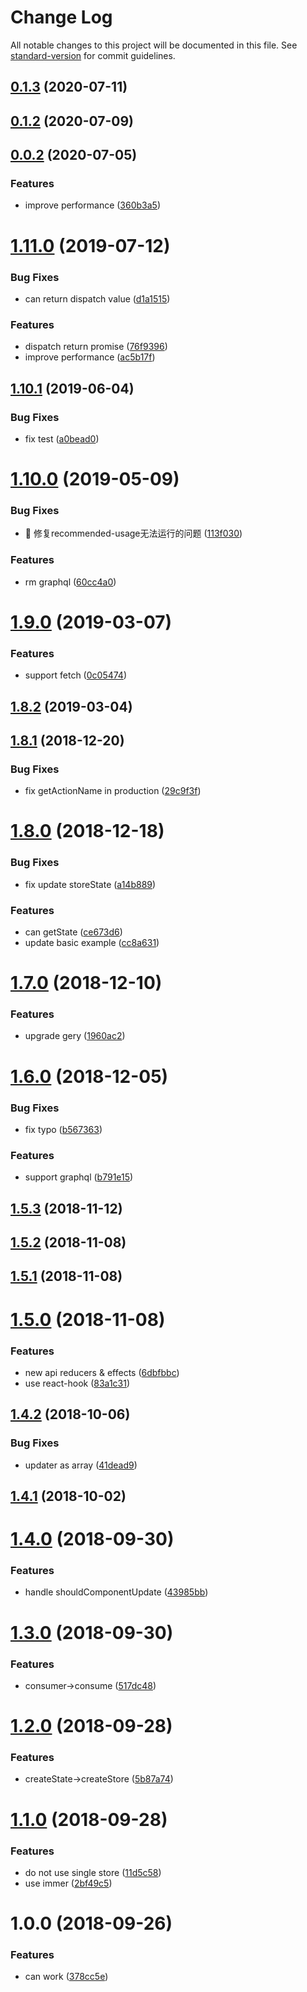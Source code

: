 # Change Log

All notable changes to this project will be documented in this file. See [standard-version](https://github.com/conventional-changelog/standard-version) for commit guidelines.

## [0.1.3](https://github.com/luv-sic/relax/compare/v0.1.2...v0.1.3) (2020-07-11)



## [0.1.2](https://github.com/luv-sic/relax/compare/v0.1.1...v0.1.2) (2020-07-09)



## [0.0.2](https://github.com/luv-sic/relax/compare/v1.11.0...v0.0.2) (2020-07-05)


### Features

* improve performance ([360b3a5](https://github.com/luv-sic/relax/commit/360b3a505e57f529a1065d2f4718b455e529d225))



# [1.11.0](https://github.com/forsigner/stamen/compare/v1.10.1...v1.11.0) (2019-07-12)


### Bug Fixes

* can return dispatch value ([d1a1515](https://github.com/forsigner/stamen/commit/d1a1515))


### Features

* dispatch return promise ([76f9396](https://github.com/forsigner/stamen/commit/76f9396))
* improve performance ([ac5b17f](https://github.com/forsigner/stamen/commit/ac5b17f))



## [1.10.1](https://github.com/forsigner/stamen/compare/v1.10.0...v1.10.1) (2019-06-04)


### Bug Fixes

* fix test ([a0bead0](https://github.com/forsigner/stamen/commit/a0bead0))



# [1.10.0](https://github.com/forsigner/stamen/compare/v1.9.0...v1.10.0) (2019-05-09)


### Bug Fixes

* 🐛 修复recommended-usage无法运行的问题 ([113f030](https://github.com/forsigner/stamen/commit/113f030))


### Features

* rm graphql ([60cc4a0](https://github.com/forsigner/stamen/commit/60cc4a0))



# [1.9.0](https://github.com/forsigner/stamen/compare/v1.8.2...v1.9.0) (2019-03-07)


### Features

* support fetch ([0c05474](https://github.com/forsigner/stamen/commit/0c05474))



## [1.8.2](https://github.com/forsigner/stamen/compare/v1.8.1...v1.8.2) (2019-03-04)



<a name="1.8.1"></a>
## [1.8.1](https://github.com/forsigner/stamen/compare/v1.8.0...v1.8.1) (2018-12-20)


### Bug Fixes

* fix getActionName in production ([29c9f3f](https://github.com/forsigner/stamen/commit/29c9f3f))



<a name="1.8.0"></a>
# [1.8.0](https://github.com/forsigner/stamen/compare/v1.7.0...v1.8.0) (2018-12-18)


### Bug Fixes

* fix update storeState ([a14b889](https://github.com/forsigner/stamen/commit/a14b889))


### Features

* can getState ([ce673d6](https://github.com/forsigner/stamen/commit/ce673d6))
* update basic example ([cc8a631](https://github.com/forsigner/stamen/commit/cc8a631))



<a name="1.7.0"></a>
# [1.7.0](https://github.com/forsigner/stamen/compare/v1.6.0...v1.7.0) (2018-12-10)


### Features

* upgrade gery ([1960ac2](https://github.com/forsigner/stamen/commit/1960ac2))



<a name="1.6.0"></a>
# [1.6.0](https://github.com/forsigner/stamen/compare/v1.5.3...v1.6.0) (2018-12-05)


### Bug Fixes

* fix typo ([b567363](https://github.com/forsigner/stamen/commit/b567363))


### Features

* support graphql ([b791e15](https://github.com/forsigner/stamen/commit/b791e15))



<a name="1.5.3"></a>
## [1.5.3](https://github.com/forsigner/stamen/compare/v1.5.2...v1.5.3) (2018-11-12)



<a name="1.5.2"></a>
## [1.5.2](https://github.com/forsigner/stamen/compare/v1.5.1...v1.5.2) (2018-11-08)



<a name="1.5.1"></a>
## [1.5.1](https://github.com/forsigner/stamen/compare/v1.5.0...v1.5.1) (2018-11-08)



<a name="1.5.0"></a>
# [1.5.0](https://github.com/forsigner/stamen/compare/v1.4.1...v1.5.0) (2018-11-08)


### Features

* new api reducers & effects ([6dbfbbc](https://github.com/forsigner/stamen/commit/6dbfbbc))
* use react-hook ([83a1c31](https://github.com/forsigner/stamen/commit/83a1c31))



<a name="1.4.2"></a>
## [1.4.2](https://github.com/forsigner/stamen/compare/v1.4.1...v1.4.2) (2018-10-06)


### Bug Fixes

* updater as array ([41dead9](https://github.com/forsigner/stamen/commit/41dead9))



<a name="1.4.1"></a>
## [1.4.1](https://github.com/forsigner/stamen/compare/v1.4.0...v1.4.1) (2018-10-02)



<a name="1.4.0"></a>
# [1.4.0](https://github.com/forsigner/stamen/compare/v1.3.0...v1.4.0) (2018-09-30)


### Features

* handle shouldComponentUpdate ([43985bb](https://github.com/forsigner/stamen/commit/43985bb))



<a name="1.3.0"></a>
# [1.3.0](https://github.com/forsigner/stamen/compare/v1.2.0...v1.3.0) (2018-09-30)


### Features

* consumer->consume ([517dc48](https://github.com/forsigner/stamen/commit/517dc48))



<a name="1.2.0"></a>
# [1.2.0](https://gitlab.com/forsigner/stamen/compare/v1.1.0...v1.2.0) (2018-09-28)


### Features

* createState->createStore ([5b87a74](https://gitlab.com/forsigner/stamen/commit/5b87a74))



<a name="1.1.0"></a>
# [1.1.0](https://gitlab.com/forsigner/stamen/compare/v1.0.0...v1.1.0) (2018-09-28)


### Features

* do not use single store ([11d5c58](https://gitlab.com/forsigner/stamen/commit/11d5c58))
* use immer ([2bf49c5](https://gitlab.com/forsigner/stamen/commit/2bf49c5))



<a name="1.0.0"></a>
# 1.0.0 (2018-09-26)


### Features

* can work ([378cc5e](https://gitlab.com/forsigner/stamen/commit/378cc5e))
